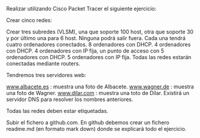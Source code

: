 
Realizar utilizando Cisco Packet Tracer el siguiente ejercicio:

Crear cinco redes:

Crear tres subredes (VLSM), una que soporte 100 host, otra que soporte 30 y por último una para 6 host. Ninguna podrá salir fuera. Cada una tendrá cuatro ordenadores conectados.
8 ordenadores con DHCP.
4 ordenadores con DHCP.
4 ordenadores con IP fija, un punto de acceso con 5 ordenadores con DHCP.
5 ordenadores con IP fija.
Todas las redes estarán conectadas mediante routers.

Tendremos tres servidores web:

www.albacete.es : muestra una foto de Albacete.
www.wagner.de : muestra una foto de Wagner.
www.dilar.com : muestra una toto de Dílar.
Existirá un servidor DNS para resolver los nombres anteriores.

Todas las redes deben estar etiquetadas.

Subir el fichero a github.com. En github debemos crear un fichero readme.md (en formato mark down) donde se explicará todo el ejercicio.
